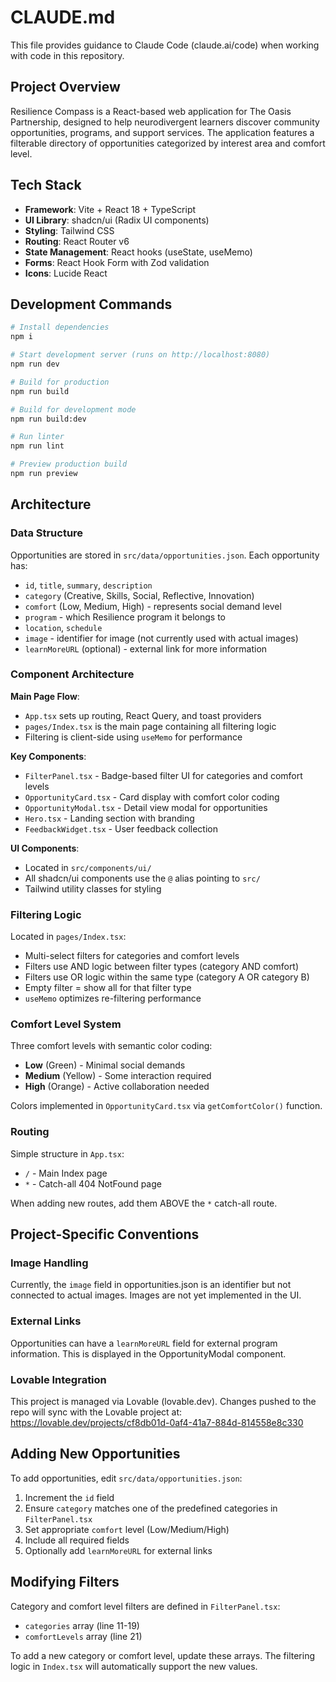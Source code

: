 # CLAUDE.md

This file provides guidance to Claude Code (claude.ai/code) when working with code in this repository.

## Project Overview

Resilience Compass is a React-based web application for The Oasis Partnership, designed to help neurodivergent learners discover community opportunities, programs, and support services. The application features a filterable directory of opportunities categorized by interest area and comfort level.

## Tech Stack

- **Framework**: Vite + React 18 + TypeScript
- **UI Library**: shadcn/ui (Radix UI components)
- **Styling**: Tailwind CSS
- **Routing**: React Router v6
- **State Management**: React hooks (useState, useMemo)
- **Forms**: React Hook Form with Zod validation
- **Icons**: Lucide React

## Development Commands

```bash
# Install dependencies
npm i

# Start development server (runs on http://localhost:8080)
npm run dev

# Build for production
npm run build

# Build for development mode
npm run build:dev

# Run linter
npm run lint

# Preview production build
npm run preview
```

## Architecture

### Data Structure

Opportunities are stored in `src/data/opportunities.json`. Each opportunity has:
- `id`, `title`, `summary`, `description`
- `category` (Creative, Skills, Social, Reflective, Innovation)
- `comfort` (Low, Medium, High) - represents social demand level
- `program` - which Resilience program it belongs to
- `location`, `schedule`
- `image` - identifier for image (not currently used with actual images)
- `learnMoreURL` (optional) - external link for more information

### Component Architecture

**Main Page Flow**:
- `App.tsx` sets up routing, React Query, and toast providers
- `pages/Index.tsx` is the main page containing all filtering logic
- Filtering is client-side using `useMemo` for performance

**Key Components**:
- `FilterPanel.tsx` - Badge-based filter UI for categories and comfort levels
- `OpportunityCard.tsx` - Card display with comfort color coding
- `OpportunityModal.tsx` - Detail view modal for opportunities
- `Hero.tsx` - Landing section with branding
- `FeedbackWidget.tsx` - User feedback collection

**UI Components**:
- Located in `src/components/ui/`
- All shadcn/ui components use the `@` alias pointing to `src/`
- Tailwind utility classes for styling

### Filtering Logic

Located in `pages/Index.tsx`:
- Multi-select filters for categories and comfort levels
- Filters use AND logic between filter types (category AND comfort)
- Filters use OR logic within the same type (category A OR category B)
- Empty filter = show all for that filter type
- `useMemo` optimizes re-filtering performance

### Comfort Level System

Three comfort levels with semantic color coding:
- **Low** (Green) - Minimal social demands
- **Medium** (Yellow) - Some interaction required
- **High** (Orange) - Active collaboration needed

Colors implemented in `OpportunityCard.tsx` via `getComfortColor()` function.

### Routing

Simple structure in `App.tsx`:
- `/` - Main Index page
- `*` - Catch-all 404 NotFound page

When adding new routes, add them ABOVE the `*` catch-all route.

## Project-Specific Conventions

### Image Handling
Currently, the `image` field in opportunities.json is an identifier but not connected to actual images. Images are not yet implemented in the UI.

### External Links
Opportunities can have a `learnMoreURL` field for external program information. This is displayed in the OpportunityModal component.

### Lovable Integration
This project is managed via Lovable (lovable.dev). Changes pushed to the repo will sync with the Lovable project at: https://lovable.dev/projects/cf8db01d-0af4-41a7-884d-814558e8c330

## Adding New Opportunities

To add opportunities, edit `src/data/opportunities.json`:
1. Increment the `id` field
2. Ensure `category` matches one of the predefined categories in `FilterPanel.tsx`
3. Set appropriate `comfort` level (Low/Medium/High)
4. Include all required fields
5. Optionally add `learnMoreURL` for external links

## Modifying Filters

Category and comfort level filters are defined in `FilterPanel.tsx`:
- `categories` array (line 11-19)
- `comfortLevels` array (line 21)

To add a new category or comfort level, update these arrays. The filtering logic in `Index.tsx` will automatically support the new values.
